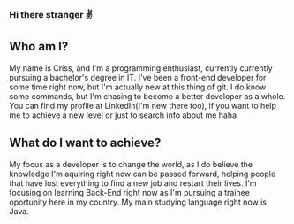 ### Hi there stranger ✌

## Who am I?
My name is Criss, and I'm a programming  enthusiast, currently currently pursuing a bachelor's degree in IT.
I've been a front-end developer for some time right now, but I'm actually new at this thing of git. I do know some commands, but I'm chasing to become a better developer as a whole.
You can find my profile at LinkedIn(I'm new there too), if you want to help me to achieve a new level or just to search info about me haha

## What do I want to achieve?
My focus as a developer is to change the world, as I do believe the knowledge I'm aquiring right now can be passed forward, helping people that have lost everything to find a new job and restart their lives.
I'm focusing on learning Back-End right now as I'm pursuing a trainee oportunity here in my country. My main studying language right now is Java.
